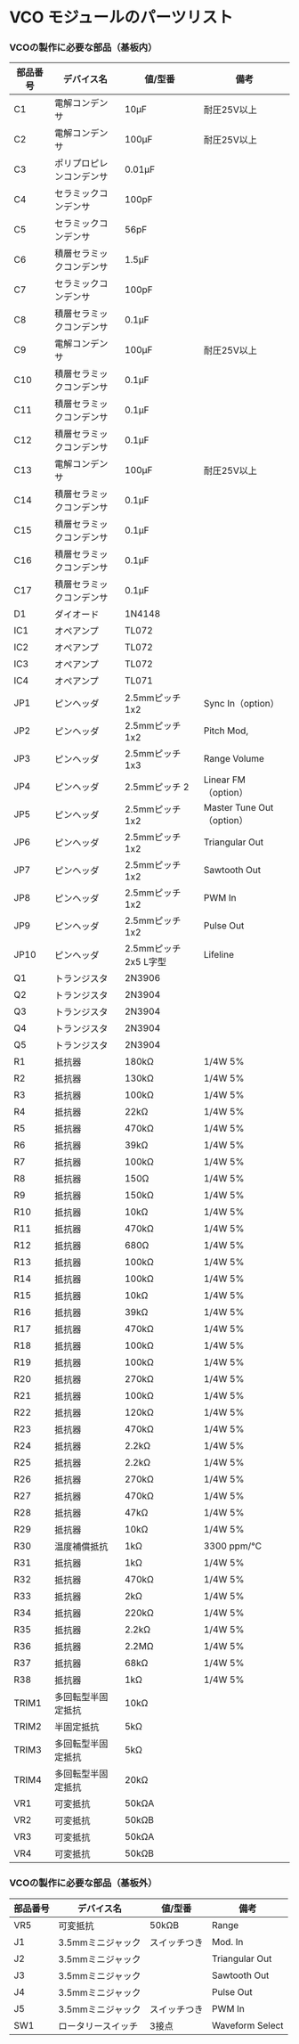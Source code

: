 # VCO モジュールのパーツリスト

### VCOの製作に必要な部品（基板内）

| 部品番号  | デバイス名        | 値/型番             | 備考                      |
| ----- | ------------ | ---------------- | ----------------------- |
| C1    | 電解コンデンサ      | 10μF             | 耐圧25V以上                 |
| C2    | 電解コンデンサ      | 100μF            | 耐圧25V以上                 |
| C3    | ポリプロピレンコンデンサ | 0.01μF           |                         |
| C4    | セラミックコンデンサ   | 100pF            |                         |
| C5    | セラミックコンデンサ   | 56pF             |                         |
| C6    | 積層セラミックコンデンサ | 1.5μF            |                         |
| C7    | セラミックコンデンサ   | 100pF            |                         |
| C8    | 積層セラミックコンデンサ | 0.1μF            |                         |
| C9    | 電解コンデンサ      | 100μF            | 耐圧25V以上                 |
| C10   | 積層セラミックコンデンサ | 0.1μF            |                         |
| C11   | 積層セラミックコンデンサ | 0.1μF            |                         |
| C12   | 積層セラミックコンデンサ | 0.1μF            |                         |
| C13   | 電解コンデンサ      | 100μF            | 耐圧25V以上                 |
| C14   | 積層セラミックコンデンサ | 0.1μF            |                         |
| C15   | 積層セラミックコンデンサ | 0.1μF            |                         |
| C16   | 積層セラミックコンデンサ | 0.1μF            |                         |
| C17   | 積層セラミックコンデンサ | 0.1μF            |                         |
| D1    | ダイオード        | 1N4148           |                         |
| IC1   | オペアンプ        | TL072            |                         |
| IC2   | オペアンプ        | TL072            |                         |
| IC3   | オペアンプ        | TL072            |                         |
| IC4   | オペアンプ        | TL071            |                         |
| JP1   | ピンヘッダ        | 2.5mmピッチ 1x2     | Sync In（option）         |
| JP2   | ピンヘッダ        | 2.5mmピッチ 1x2     | Pitch Mod,              |
| JP3   | ピンヘッダ        | 2.5mmピッチ 1x3     | Range Volume            |
| JP4   | ピンヘッダ        | 2.5mmピッチ 2       | Linear FM（option）       |
| JP5   | ピンヘッダ        | 2.5mmピッチ 1x2     | Master Tune Out（option） |
| JP6   | ピンヘッダ        | 2.5mmピッチ 1x2     | Triangular Out          |
| JP7   | ピンヘッダ        | 2.5mmピッチ 1x2     | Sawtooth Out            |
| JP8   | ピンヘッダ        | 2.5mmピッチ 1x2     | PWM In                  |
| JP9   | ピンヘッダ        | 2.5mmピッチ 1x2     | Pulse Out               |
| JP10  | ピンヘッダ        | 2.5mmピッチ 2x5 L字型 | Lifeline                |
| Q1    | トランジスタ       | 2N3906           |                         |
| Q2    | トランジスタ       | 2N3904           |                         |
| Q3    | トランジスタ       | 2N3904           |                         |
| Q4    | トランジスタ       | 2N3904           |                         |
| Q5    | トランジスタ       | 2N3904           |                         |
| R1    | 抵抗器          | 180kΩ            | 1/4W 5%                 |
| R2    | 抵抗器          | 130kΩ            | 1/4W 5%                 |
| R3    | 抵抗器          | 100kΩ            | 1/4W 5%                 |
| R4    | 抵抗器          | 22kΩ             | 1/4W 5%                 |
| R5    | 抵抗器          | 470kΩ            | 1/4W 5%                 |
| R6    | 抵抗器          | 39kΩ             | 1/4W 5%                 |
| R7    | 抵抗器          | 100kΩ            | 1/4W 5%                 |
| R8    | 抵抗器          | 150Ω             | 1/4W 5%                 |
| R9    | 抵抗器          | 150kΩ            | 1/4W 5%                 |
| R10   | 抵抗器          | 10kΩ             | 1/4W 5%                 |
| R11   | 抵抗器          | 470kΩ            | 1/4W 5%                 |
| R12   | 抵抗器          | 680Ω             | 1/4W 5%                 |
| R13   | 抵抗器          | 100kΩ            | 1/4W 5%                 |
| R14   | 抵抗器          | 100kΩ            | 1/4W 5%                 |
| R15   | 抵抗器          | 10kΩ             | 1/4W 5%                 |
| R16   | 抵抗器          | 39kΩ             | 1/4W 5%                 |
| R17   | 抵抗器          | 470kΩ            | 1/4W 5%                 |
| R18   | 抵抗器          | 100kΩ            | 1/4W 5%                 |
| R19   | 抵抗器          | 100kΩ            | 1/4W 5%                 |
| R20   | 抵抗器          | 270kΩ            | 1/4W 5%                 |
| R21   | 抵抗器          | 100kΩ            | 1/4W 5%                 |
| R22   | 抵抗器          | 120kΩ            | 1/4W 5%                 |
| R23   | 抵抗器          | 470kΩ            | 1/4W 5%                 |
| R24   | 抵抗器          | 2.2kΩ            | 1/4W 5%                 |
| R25   | 抵抗器          | 2.2kΩ            | 1/4W 5%                 |
| R26   | 抵抗器          | 270kΩ            | 1/4W 5%                 |
| R27   | 抵抗器          | 470kΩ            | 1/4W 5%                 |
| R28   | 抵抗器          | 47kΩ             | 1/4W 5%                 |
| R29   | 抵抗器          | 10kΩ             | 1/4W 5%                 |
| R30   | 温度補償抵抗       | 1kΩ              | 3300 ppm/℃              |
| R31   | 抵抗器          | 1kΩ              | 1/4W 5%                 |
| R32   | 抵抗器          | 470kΩ            | 1/4W 5%                 |
| R33   | 抵抗器          | 2kΩ              | 1/4W 5%                 |
| R34   | 抵抗器          | 220kΩ            | 1/4W 5%                 |
| R35   | 抵抗器          | 2.2kΩ            | 1/4W 5%                 |
| R36   | 抵抗器          | 2.2MΩ            | 1/4W 5%                 |
| R37   | 抵抗器          | 68kΩ             | 1/4W 5%                 |
| R38   | 抵抗器          | 1kΩ              | 1/4W 5%                 |
| TRIM1 | 多回転型半固定抵抗    | 10kΩ             |                         |
| TRIM2 | 半固定抵抗        | 5kΩ              |                         |
| TRIM3 | 多回転型半固定抵抗    | 5kΩ              |                         |
| TRIM4 | 多回転型半固定抵抗    | 20kΩ             |                         |
| VR1   | 可変抵抗         | 50kΩA            |                         |
| VR2   | 可変抵抗         | 50kΩB            |                         |
| VR3   | 可変抵抗         | 50kΩA            |                         |
| VR4   | 可変抵抗         | 50kΩB            |                         |

### VCOの製作に必要な部品（基板外）

| 部品番号 | デバイス名       | 値/型番   | 備考              |
| ---- | ----------- | ------ | --------------- |
| VR5  | 可変抵抗        | 50kΩB  | Range           |
| J1   | 3.5mmミニジャック | スイッチつき | Mod. In         |
| J2   | 3.5mmミニジャック |        | Triangular Out  |
| J3   | 3.5mmミニジャック |        | Sawtooth Out    |
| J4   | 3.5mmミニジャック |        | Pulse Out       |
| J5   | 3.5mmミニジャック | スイッチつき | PWM In          |
| SW1  | ロータリースイッチ   | 3接点    | Waveform Select |
